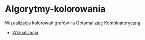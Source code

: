 # Algorytmy-kolorowania
Wizualizacja kolorowań grafów na Optymalizaję Kombinatoryczną
* [Wizualizacja](https://editor.p5js.org/goblon17/full/8QyjM9AnB)
